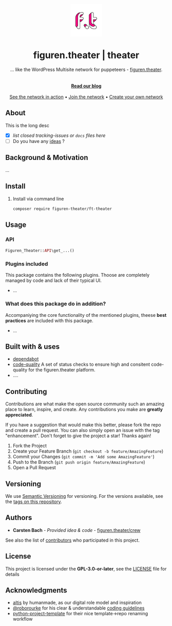 <!-- PROJECT LOGO -->
<br />
<div align="center">
  <a href="https://github.com/figuren-theater/ft-theater">
    <img src="https://raw.githubusercontent.com/figuren-theater/logos/main/favicon.png" alt="figuren.theater Logo" width="100" height="100">
  </a>

  <h1 align="center">figuren.theater | theater</h1>

  <p align="center">
    ... like the WordPress Multisite network for puppeteers - <a href="https://figuren.theater">figuren.theater</a>.
    <br /><br /><br />
    <a href="https://meta.figuren.theater/blog"><strong>Read our blog</strong></a>
    <br />
    <br />
    <a href="https://figuren.theater">See the network in action</a>
    •
    <a href="https://mein.figuren.theater">Join the network</a>
    •
    <a href="https://websites.fuer.figuren.theater">Create your own network</a>
  </p>
</div>

## About 


This is the long desc

* [x] *list closed tracking-issues or `docs` files here*
* [ ] Do you have any [ideas](https://github.com/figuren-theater/ft-theater/issues/new) ?

## Background & Motivation

...

## Install

1. Install via command line
    ```sh
    composer require figuren-theater/ft-theater
    ```

## Usage

### API

```php
Figuren_Theater::API\get_...()
```

### Plugins included

This package contains the following plugins. 
Thoose are completely managed by code and lack of their typical UI.

* ...


### What does this package do in addition?

Accompaniying the core functionality of the mentioned plugins, theese **best practices** are included with this package.

* ...


## Built with & uses

  - [dependabot](/.github/dependabot.yml)
  - [code-quality](https://github.com/figuren-theater/code-quality/)
     A set of status checks to ensure high and consitent code-quality for the figuren.theater platform.
  - ....

## Contributing

Contributions are what make the open source community such an amazing place to learn, inspire, and create. Any contributions you make are **greatly appreciated**.

If you have a suggestion that would make this better, please fork the repo and create a pull request. You can also simply open an issue with the tag "enhancement".
Don't forget to give the project a star! Thanks again!

1. Fork the Project
2. Create your Feature Branch (`git checkout -b feature/AmazingFeature`)
3. Commit your Changes (`git commit -m 'Add some AmazingFeature'`)
4. Push to the Branch (`git push origin feature/AmazingFeature`)
5. Open a Pull Request


## Versioning

We use [Semantic Versioning](http://semver.org/) for versioning. For the versions
available, see the [tags on this repository](https://github.com/figuren-theater/ft-theater/tags).

## Authors

  - **Carsten Bach** - *Provided idea & code* - [figuren.theater/crew](https://figuren.theater/crew/)

See also the list of [contributors](https://github.com/figuren-theater/ft-theater/contributors)
who participated in this project.

## License

This project is licensed under the **GPL-3.0-or-later**, see the [LICENSE](/LICENSE) file for
details

## Acknowledgments

  - [altis](https://github.com/search?q=org%3Ahumanmade+altis) by humanmade, as our digital role model and inspiration
  - [@roborourke](https://github.com/roborourke) for his clear & understandable [coding guidelines](https://docs.altis-dxp.com/guides/code-review/standards/)
  - [python-project-template](https://github.com/rochacbruno/python-project-template) for their nice template->repo renaming workflow
